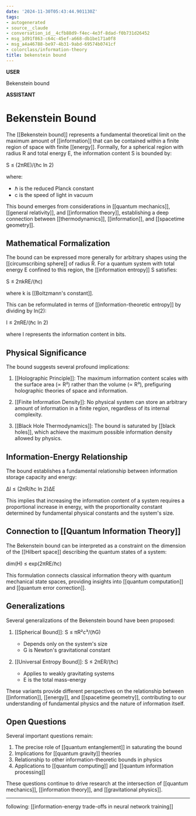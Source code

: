 ```yaml
---
date: '2024-11-30T05:43:44.901130Z'
tags:
- autogenerated
- source__claude
- conversation_id__4cfb88d9-f4ec-4e3f-8dad-f0b731d26452
- msg_1d91f863-c64c-45ef-a668-db1be171a0f8
- msg_a4a46788-be97-4b31-9abd-69574b0741cf
- colorclass/information-theory
title: bekenstein bound
---
```


**USER**

Bekenstein bound


**ASSISTANT**

# Bekenstein Bound

The [[Bekenstein bound]] represents a fundamental theoretical limit on the maximum amount of [[information]] that can be contained within a finite region of space with finite [[energy]]. Formally, for a spherical region with radius R and total energy E, the information content S is bounded by:

S ≤ (2πRE)/(ℏc ln 2)

where:
- ℏ is the reduced Planck constant
- c is the speed of light in vacuum

This bound emerges from considerations in [[quantum mechanics]], [[general relativity]], and [[information theory]], establishing a deep connection between [[thermodynamics]], [[information]], and [[spacetime geometry]].

## Mathematical Formalization

The bound can be expressed more generally for arbitrary shapes using the [[circumscribing sphere]] of radius R. For a quantum system with total energy E confined to this region, the [[information entropy]] S satisfies:

S ≤ 2πkRE/(ℏc)

where k is [[Boltzmann's constant]].

This can be reformulated in terms of [[information-theoretic entropy]] by dividing by ln(2):

I ≤ 2πRE/(ℏc ln 2)

where I represents the information content in bits.

## Physical Significance

The bound suggests several profound implications:

1. [[Holographic Principle]]: The maximum information content scales with the surface area (∝ R²) rather than the volume (∝ R³), prefiguring holographic theories of space and information.

2. [[Finite Information Density]]: No physical system can store an arbitrary amount of information in a finite region, regardless of its internal complexity.

3. [[Black Hole Thermodynamics]]: The bound is saturated by [[black holes]], which achieve the maximum possible information density allowed by physics.

## Information-Energy Relationship

The bound establishes a fundamental relationship between information storage capacity and energy:

ΔI ≤ (2πR/ℏc ln 2)ΔE

This implies that increasing the information content of a system requires a proportional increase in energy, with the proportionality constant determined by fundamental physical constants and the system's size.

## Connection to [[Quantum Information Theory]]

The Bekenstein bound can be interpreted as a constraint on the dimension of the [[Hilbert space]] describing the quantum states of a system:

dim(H) ≤ exp(2πRE/ℏc)

This formulation connects classical information theory with quantum mechanical state spaces, providing insights into [[quantum computation]] and [[quantum error correction]].

## Generalizations

Several generalizations of the Bekenstein bound have been proposed:

1. [[Spherical Bound]]: S ≤ πR²c³/(ℏG)
   - Depends only on the system's size
   - G is Newton's gravitational constant

2. [[Universal Entropy Bound]]: S ≤ 2πER/(ℏc)
   - Applies to weakly gravitating systems
   - E is the total mass-energy

These variants provide different perspectives on the relationship between [[information]], [[energy]], and [[spacetime geometry]], contributing to our understanding of fundamental physics and the nature of information itself.

## Open Questions

Several important questions remain:

1. The precise role of [[quantum entanglement]] in saturating the bound
2. Implications for [[quantum gravity]] theories
3. Relationship to other information-theoretic bounds in physics
4. Applications to [[quantum computing]] and [[quantum information processing]]

These questions continue to drive research at the intersection of [[quantum mechanics]], [[information theory]], and [[gravitational physics]].


---


following: [[information-energy trade-offs in neural network training]]